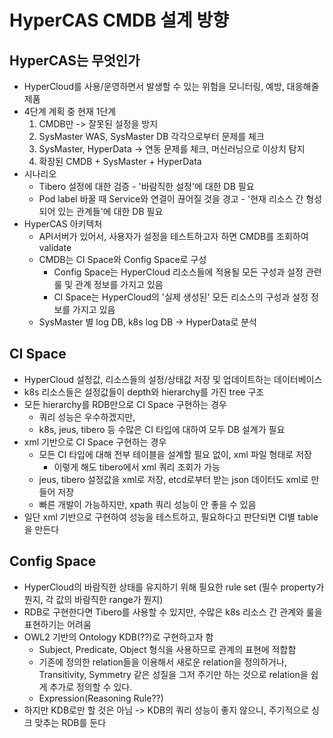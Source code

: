 # HyperCAS CMDB 설계 방향

## HyperCAS는 무엇인가

- HyperCloud를 사용/운영하면서 발생할 수 있는 위험을 모니터링, 예방, 대응해줄 제품
- 4단계 계획 중 현재 1단계
  1. CMDB만 -> 잘못된 설정을 방지
  2. SysMaster WAS, SysMaster DB 각각으로부터 문제를 체크
  3. SysMaster, HyperData -> 연동 문제를 체크, 머신러닝으로 이상치 탐지
  4. 확장된 CMDB + SysMaster + HyperData
- 시나리오
  - Tibero 설정에 대한 검증 - '바람직한 설정'에 대한 DB 필요
  - Pod label 바꿀 때 Service와 연결이 끊어질 것을 경고 - '현재 리소스 간 형성되어 있는 관계들'에 대한 DB 필요
- HyperCAS 아키텍처
  - API서버가 있어서, 사용자가 설정을 테스트하고자 하면 CMDB를 조회하여 validate
  - CMDB는 CI Space와 Config Space로 구성
    - Config Space는 HyperCloud 리소스들에 적용될 모든 구성과 설정 관련 룰 및 관계 정보를 가지고 있음
    - CI Space는 HyperCloud의 '실제 생성된' 모든 리소스의 구성과 설정 정보를 가지고 있음
  - SysMaster 별 log DB, k8s log DB -> HyperData로 분석

## CI Space

- HyperCloud 설정값, 리소스들의 설정/상태값 저장 및 업데이트하는 데이터베이스
- k8s 리소스들은 설정값들이 depth와 hierarchy를 가진 tree 구조
- 모든 hierarchy를 RDB만으로 CI Space 구현하는 경우
  - 쿼리 성능은 우수하겠지만,
  - k8s, jeus, tibero 등 수많은 CI 타입에 대하여 모두 DB 설계가 필요
- xml 기반으로 CI Space 구현하는 경우
  - 모든 CI 타입에 대해 전부 테이블을 설계할 필요 없이, xml 파일 형태로 저장
    - 이렇게 해도 tibero에서 xml 쿼리 조회가 가능
  - jeus, tibero 설정값을 xml로 저장, etcd로부터 받는 json 데이터도 xml로 만들어 저장
  - 빠른 개발이 가능하지만, xpath 쿼리 성능이 안 좋을 수 있음
- 일단 xml 기반으로 구현하여 성능을 테스트하고, 필요하다고 판단되면 CI별 table을 만든다

## Config Space

- HyperCloud의 바람직한 상태를 유지하기 위해 필요한 rule set (필수 property가 뭔지, 각 값의 바람직한 range가 뭔지)
- RDB로 구현한다면 Tibero를 사용할 수 있지만, 수많은 k8s 리소스 간 관계와 룰을 표현하기는 어려움
- OWL2 기반의 Ontology KDB(??)로 구현하고자 함
  - Subject, Predicate, Object 형식을 사용하므로 관계의 표현에 적합함
  - 기존에 정의한 relation들을 이용해서 새로운 relation을 정의하거나, Transitivity, Symmetry 같은 성질을 그저 주기만 하는 것으로 relation을 쉽게 추가로 정의할 수 있다.
  - Expression(Reasoning Rule??)
- 하지만 KDB로만 할 것은 아님 -> KDB의 쿼리 성능이 좋지 않으니, 주기적으로 싱크 맞추는 RDB를 둔다
